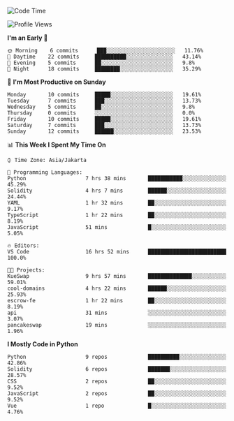 <!--START_SECTION:waka-->
![Code Time](http://img.shields.io/badge/Code%20Time-1%2C178%20hrs%2013%20mins-blue)

![Profile Views](http://img.shields.io/badge/Profile%20Views-8-blue)

**I'm an Early 🐤** 

```text
🌞 Morning    6 commits      ███░░░░░░░░░░░░░░░░░░░░░░   11.76% 
🌆 Daytime    22 commits     ██████████░░░░░░░░░░░░░░░   43.14% 
🌃 Evening    5 commits      ██░░░░░░░░░░░░░░░░░░░░░░░   9.8% 
🌙 Night      18 commits     ████████░░░░░░░░░░░░░░░░░   35.29%

```
📅 **I'm Most Productive on Sunday** 

```text
Monday       10 commits     █████░░░░░░░░░░░░░░░░░░░░   19.61% 
Tuesday      7 commits      ███░░░░░░░░░░░░░░░░░░░░░░   13.73% 
Wednesday    5 commits      ██░░░░░░░░░░░░░░░░░░░░░░░   9.8% 
Thursday     0 commits      ░░░░░░░░░░░░░░░░░░░░░░░░░   0.0% 
Friday       10 commits     █████░░░░░░░░░░░░░░░░░░░░   19.61% 
Saturday     7 commits      ███░░░░░░░░░░░░░░░░░░░░░░   13.73% 
Sunday       12 commits     ██████░░░░░░░░░░░░░░░░░░░   23.53%

```


📊 **This Week I Spent My Time On** 

```text
⌚︎ Time Zone: Asia/Jakarta

💬 Programming Languages: 
Python                   7 hrs 38 mins       ███████████░░░░░░░░░░░░░░   45.29% 
Solidity                 4 hrs 7 mins        ██████░░░░░░░░░░░░░░░░░░░   24.44% 
YAML                     1 hr 32 mins        ██░░░░░░░░░░░░░░░░░░░░░░░   9.17% 
TypeScript               1 hr 22 mins        ██░░░░░░░░░░░░░░░░░░░░░░░   8.19% 
JavaScript               51 mins             █░░░░░░░░░░░░░░░░░░░░░░░░   5.05%

🔥 Editors: 
VS Code                  16 hrs 52 mins      █████████████████████████   100.0%

🐱‍💻 Projects: 
KueSwap                  9 hrs 57 mins       ██████████████░░░░░░░░░░░   59.01% 
cool-domains             4 hrs 22 mins       ██████░░░░░░░░░░░░░░░░░░░   25.93% 
escrow-fe                1 hr 22 mins        ██░░░░░░░░░░░░░░░░░░░░░░░   8.19% 
api                      31 mins             ░░░░░░░░░░░░░░░░░░░░░░░░░   3.07% 
pancakeswap              19 mins             ░░░░░░░░░░░░░░░░░░░░░░░░░   1.96%

```

**I Mostly Code in Python** 

```text
Python                   9 repos             ██████████░░░░░░░░░░░░░░░   42.86% 
Solidity                 6 repos             ███████░░░░░░░░░░░░░░░░░░   28.57% 
CSS                      2 repos             ██░░░░░░░░░░░░░░░░░░░░░░░   9.52% 
JavaScript               2 repos             ██░░░░░░░░░░░░░░░░░░░░░░░   9.52% 
Vue                      1 repo              █░░░░░░░░░░░░░░░░░░░░░░░░   4.76%

```



<!--END_SECTION:waka-->
